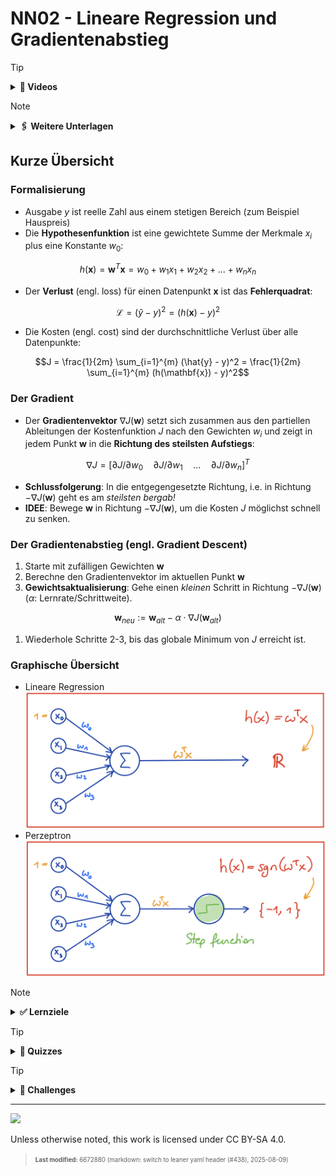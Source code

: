 # NN02 - Lineare Regression und Gradientenabstieg

> [!TIP]
>
> <details>
>
> <summary><strong>🎦 Videos</strong></summary>
>
> - [NN2.1 - Lineare Regression - Intro](https://youtu.be/f-DTaKMnkj4)
> - [NN2.2 - Vergleich Perzeptron und Bsp](https://youtu.be/UnLjjMswNRo)
> - [NN2.3 - Kostenfunktiıon und
>   Gradientenvektor](https://youtu.be/H2YvYIaUW1Q)
> - [NN2.4 - Berechnung Gradientenvektor -
>   Beispiel](https://youtu.be/URaVsZnfppQ)
> - [NN2.5 - Berechnung Gradientenvektor -
>   Allgemein](https://youtu.be/5OZF3Qopous)
> - [NN2.6 - Skalierung der Merkmale](https://youtu.be/m-TnM13I-no)
>
> </details>

> [!NOTE]
>
> <details>
>
> <summary><strong>🖇 Weitere Unterlagen</strong></summary>
>
> - [NN02-Lineare_Regression.pdf](https://github.com/Artificial-Intelligence-HSBI-TDU/KI-Vorlesung/blob/master/lecture/nn/files/NN02-Lineare_Regression.pdf)
>
> </details>

## Kurze Übersicht

### Formalisierung

- Ausgabe $`y`$ ist reelle Zahl aus einem stetigen Bereich (zum Beispiel
  Hauspreis)
- Die **Hypothesenfunktion** ist eine gewichtete Summe der Merkmale
  $`x_i`$ plus eine Konstante $`w_0`$:

``` math
h(\mathbf{x}) = \mathbf{w}^T\mathbf{x} = w_0 + w_1x_1 + w_2x_2 + \ldots + w_nx_n
```

- Der **Verlust** (engl. loss) für einen Datenpunkt $`\mathbf{x}`$ ist
  das **Fehlerquadrat**:

``` math
\mathcal{L} = (\hat{y} - y)^2 = (h(\mathbf{x}) - y)^2
```

- Die Kosten (engl. cost) sind der durchschnittliche Verlust über alle
  Datenpunkte:

``` math
J = \frac{1}{2m} \sum_{i=1}^{m} (\hat{y} - y)^2 = \frac{1}{2m} \sum_{i=1}^{m} (h(\mathbf{x}) - y)^2
```

### Der Gradient

- Der **Gradientenvektor** $`\nabla J(\mathbf{w})`$ setzt sich zusammen
  aus den partiellen Ableitungen der Kostenfunktion $`J`$ nach den
  Gewichten $`w_i`$ und zeigt in jedem Punkt $`\mathbf{w}`$ in die
  **Richtung des steilsten Aufstiegs**:

``` math
\nabla J = [ \partial J / \partial w_0
\quad \partial J / \partial w_1 \quad \ldots
\quad \partial J / \partial w_n]^T
```

- **Schlussfolgerung**: In die entgegengesetzte Richtung, i.e. in
  Richtung $`-\nabla J(\mathbf{w})`$ geht es am *steilsten bergab!*
- **IDEE**: Bewege $`\mathbf{w}`$ in Richtung $`-\nabla J(\mathbf{w})`$,
  um die Kosten $`J`$ möglichst schnell zu senken.

### Der Gradientenabstieg (engl. Gradient Descent)

1.  Starte mit zufälligen Gewichten $`\mathbf{w}`$
2.  Berechne den Gradientenvektor im aktuellen Punkt $`\mathbf{w}`$
3.  **Gewichtsaktualisierung**: Gehe einen *kleinen* Schritt in Richtung
    $`-\nabla J(\mathbf{w})`$ ($`\alpha`$: Lernrate/Schrittweite).

``` math
\mathbf{w} _{neu} := \mathbf{w} _{alt} - \alpha \cdot \nabla J(\mathbf{w} _{alt})
```

1.  Wiederhole Schritte 2-3, bis das globale Minimum von $`J`$ erreicht
    ist.

### Graphische Übersicht

- Lineare Regression <img src="images/lin_reg_nn.png">
- Perzeptron <img src="images/perzeptron_nn.png">

> [!NOTE]
>
> <details>
>
> <summary><strong>✅ Lernziele</strong></summary>
>
> - k2: Lineare Regression aus Sicht neuronaler Netze: Graphische
>   Darstellung, Vergleich mit Perzeptron
> - k2: Formalisierung
> - k2: Verlust- und Kostenfunktion
> - k2: Gradientenvektor
> - k2: Lernrate
> - k3: Gradientenabstieg
>
> </details>

> [!TIP]
>
> <details>
>
> <summary><strong>🧩 Quizzes</strong></summary>
>
> - [Selbsttest Lineare Regression
>   (ILIAS)](https://www.hsbi.de/elearning/goto.php?target=tst_1106590&client_id=FH-Bielefeld)
>
> </details>

> [!TIP]
>
> <details>
>
> <summary><strong>🏅 Challenges</strong></summary>
>
> **Skalierung der Merkmale**
>
> Abbildung 1 und Abbildung 2 zeigen die
> [Höhenlinien](https://de.wikipedia.org/wiki/H%C3%B6henlinie) ([Contour
> Lines](https://en.wikipedia.org/wiki/Contour_line)) von zwei
> Kostenfunktionen.
>
> <p align="center"><img src="https://github.com/Artificial-Intelligence-HSBI-TDU/KI-Vorlesung/blob/master/lecture/nn/images/contour_plot_a.png?raw=true" width="40%"></p><p align="center">Abbildung
> 1</p>
> <p align="center"><img src="https://github.com/Artificial-Intelligence-HSBI-TDU/KI-Vorlesung/blob/master/lecture/nn/images/contour_plot_b.png?raw=true" width="40%"></p><p align="center">Abbildung
> 2</p>
>
> - Erklären Sie, welcher der beiden Fälle nachteilhaft für den
>   Gradientenabstieg Algorithmus ist. Wo liegt der Nachteil? Wie kann
>   die Merkmalskalierung dem genannten Nachteil entgegenwirken?
> - Zeigen Sie unter Verwendung Ihrer eigenen, zufällig generierten
>   Datenpunkte aus dem Bereich $`[100, 300] \times [0, 2]`$, wie sich
>   Standardisierung, Min-Max Skalierung und Normalisierung auf die
>   Daten auswirken. Vergleichen Sie dazu die jeweiligen Streudiagramme
>   (scatterplots). Sie können hierzu das folgende [**Jupyter
>   Notebook**](https://github.com/Artificial-Intelligence-HSBI-TDU/KI-Vorlesung/blob/master/lecture/nn/files/Feature_Scaling_Starter.ipynb)
>   als Startpunkt benutzen.
>
> </details>

------------------------------------------------------------------------

<img src="https://licensebuttons.net/l/by-sa/4.0/88x31.png" width="10%">

Unless otherwise noted, this work is licensed under CC BY-SA 4.0.

<blockquote><p><sup><sub><strong>Last modified:</strong> 6672880 (markdown: switch to leaner yaml header (#438), 2025-08-09)<br></sub></sup></p></blockquote>
